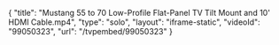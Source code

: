 {
    "title": "Mustang 55 to 70 Low-Profile Flat-Panel TV Tilt Mount and 10' HDMI Cable.mp4",
    "type": "solo",
    "layout": "iframe-static",
    "videoId": "99050323",
    "url": "\/tvpembed\/99050323"
}